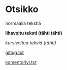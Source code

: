 # Otsikko

normaalia tekstiä

**lihavoitu teksti (tähti tähti)**

*kursivoitua teksiä (tähti)*

[gitlog.txt](laskarit/viikko1/gitlog.txt)

[komentorivi.txt](laskarit/viikko1/komentorivi.txt)




